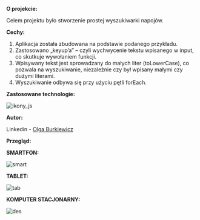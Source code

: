 **O projekcie:**

Celem projektu było stworzenie prostej wyszukiwarki napojów.

**Cechy:**

1.	Aplikacja została zbudowana na podstawie podanego przykładu.
2.	Zastosowano „keyup’a” – czyli wychwycenie tekstu wpisanego w input, co skutkuje wywołaniem funkcji.
3.	Wpisywany tekst jest sprowadzany do małych liter (toLowerCase), co pozwala na wyszukiwanie, niezależnie czy był wpisany małymi czy dużymi literami.
4.	Wyszukiwanie odbywa się przy użyciu pętli forEach.
   




**Zastosowane technologie:**

![ikony_js](https://github.com/Ola-AB/DrinkSearch/assets/142878084/d14d1435-b34e-4113-b5c5-ab418e4e6cc4)

**Autor:**

Linkedin - [Olga Burkiewicz](https://www.linkedin.com/in/olga-burkiewicz-990058a4/)

**Przegląd:**

**SMARTFON:**
 
![smart](https://github.com/Ola-AB/DrinkSearch/assets/142878084/d35c6b30-eef8-4e8c-aae5-2f8a599188ed)


**TABLET:**
 
![tab](https://github.com/Ola-AB/DrinkSearch/assets/142878084/3fdb61f6-73ef-4b61-a7d9-ffc1d6d7d7af)


**KOMPUTER STACJONARNY:**
 

![des](https://github.com/Ola-AB/DrinkSearch/assets/142878084/e82d388c-7fe2-4e87-bab4-01f10057273b)

